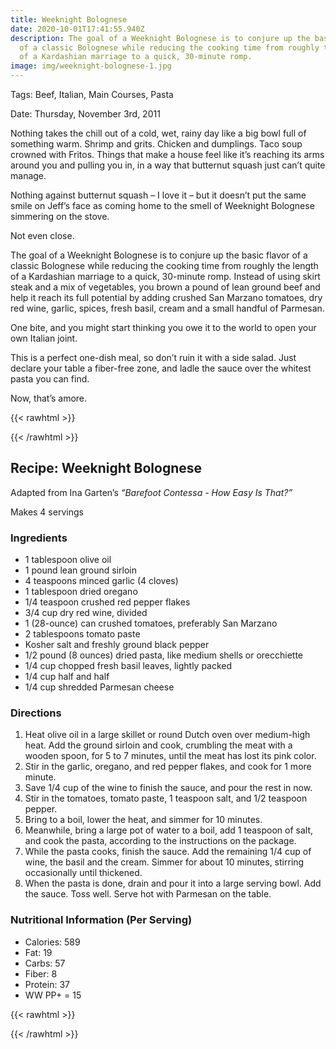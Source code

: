 ```yaml
---
title: Weeknight Bolognese
date: 2020-10-01T17:41:55.940Z
description: The goal of a Weeknight Bolognese is to conjure up the basic flavor
  of a classic Bolognese while reducing the cooking time from roughly the length
  of a Kardashian marriage to a quick, 30-minute romp.
image: img/weeknight-bolognese-1.jpg
---
```

Tags: Beef, Italian, Main Courses, Pasta

Date: Thursday, November 3rd, 2011

Nothing takes the chill out of a cold, wet, rainy day like a big bowl full of something warm. Shrimp and grits. Chicken and dumplings. Taco soup crowned with Fritos. Things that make a house feel like it’s reaching its arms around you and pulling you in, in a way that butternut squash just can’t quite manage.

Nothing against butternut squash – I love it – but it doesn’t put the same smile on Jeff’s face as coming home to the smell of Weeknight Bolognese simmering on the stove.

Not even close.

The goal of a Weeknight Bolognese is to conjure up the basic flavor of a classic Bolognese while reducing the cooking time from roughly the length of a Kardashian marriage to a quick, 30-minute romp. Instead of using skirt steak and a mix of vegetables, you brown a pound of lean ground beef and help it reach its full potential by adding crushed San Marzano tomatoes, dry red wine, garlic, spices, fresh basil, cream and a small handful of Parmesan.

One bite, and you might start thinking you owe it to the world to open your own Italian joint.

This is a perfect one-dish meal, so don’t ruin it with a side salad. Just declare your table a fiber-free zone, and ladle the sauce over the whitest pasta you can find.

Now, that’s amore.

{{< rawhtml >}}<section class=“recipe”>{{< /rawhtml >}}

## Recipe: Weeknight Bolognese

Adapted from Ina Garten’s <cite>“Barefoot Contessa - How Easy Is That?”</cite>

Makes 4 servings

### Ingredients

* 1 tablespoon olive oil
* 1 pound lean ground sirloin
* 4 teaspoons minced garlic (4 cloves)
* 1 tablespoon dried oregano
* 1/4 teaspoon crushed red pepper flakes
* 3/4 cup dry red wine, divided
* 1 (28-ounce) can crushed tomatoes, preferably San Marzano
* 2 tablespoons tomato paste
* Kosher salt and freshly ground black pepper
* 1/2 pound (8 ounces) dried pasta, like medium shells or orecchiette
* 1/4 cup chopped fresh basil leaves, lightly packed
* 1/4 cup half and half
* 1/4 cup shredded Parmesan cheese

### Directions

1. Heat olive oil in a large skillet or round Dutch oven over medium-high heat. Add the ground sirloin and cook, crumbling the meat with a wooden spoon, for 5 to 7 minutes, until the meat has lost its pink color.
2. Stir in the garlic, oregano, and red pepper flakes, and cook for 1 more minute.
3. Save 1/4 cup of the wine to finish the sauce, and pour the rest in now.
4. Stir in the tomatoes, tomato paste, 1 teaspoon salt, and 1/2 teaspoon pepper.
5. Bring to a boil, lower the heat, and simmer for 10 minutes.
6. Meanwhile, bring a large pot of water to a boil, add 1 teaspoon of salt, and cook the pasta, according to the instructions on the package.
7. While the pasta cooks, finish the sauce. Add the remaining 1/4 cup of wine, the basil and the cream. Simmer for about 10 minutes, stirring occasionally until thickened.
8. When the pasta is done, drain and pour it into a large serving bowl. Add the sauce. Toss well. Serve hot with Parmesan on the table.

### Nutritional Information (Per Serving)

* Calories: 589
* Fat: 19
* Carbs: 57
* Fiber: 8
* Protein: 37
* WW PP+ = 15

{{< rawhtml >}}</section>{{< /rawhtml >}}